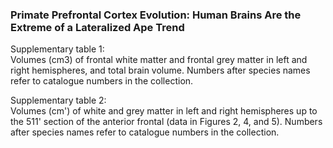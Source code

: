 ### Primate Prefrontal Cortex Evolution: Human Brains Are the Extreme of a Lateralized Ape Trend

Supplementary table 1:  
Volumes (cm3) of frontal white matter and frontal grey matter in left and right hemispheres, and total brain volume. Numbers after species names refer to catalogue numbers in the collection.					

Supplementary table 2:  
Volumes (cm') of white and grey matter in left and right hemispheres up to the 511' section of the anterior frontal (data in Figures 2, 4, and 5). Numbers after species names refer to catalogue numbers in the collection.				
